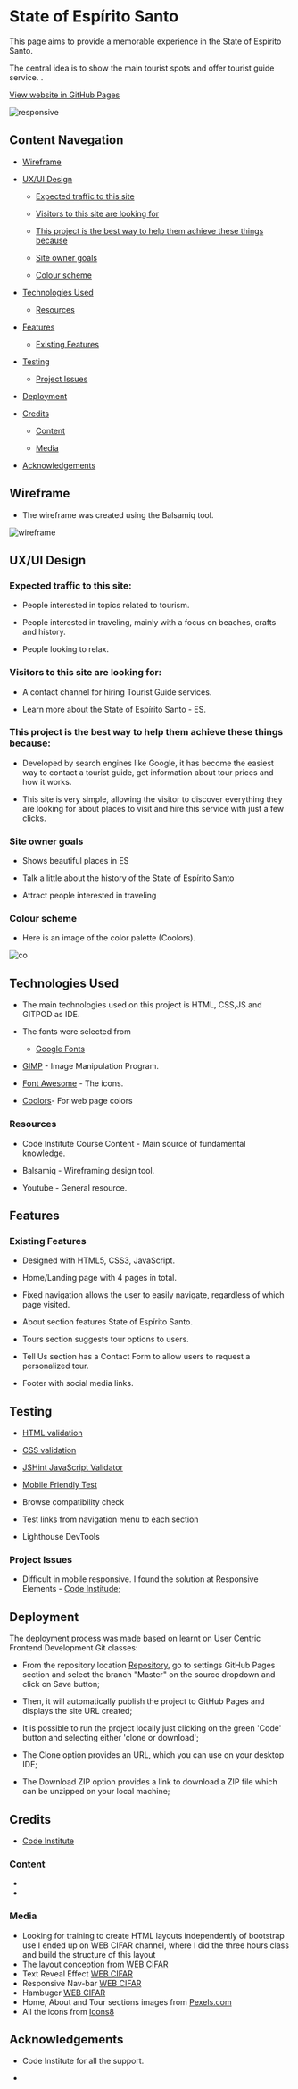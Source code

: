 <h1>State of Espírito Santo</h1>
<p>This page aims to provide a memorable experience in the State of Espírito Santo.

The central idea is to show the main tourist spots and offer tourist guide service. .
</P>

[View website in GitHub Pages](https://cacpaes.github.io/second-project-ci/)

![responsive](https://user-images.githubusercontent.com/93129370/157342291-9ac90d13-6f1c-404f-9044-b8b36e5d7bcc.png)


<h2>Content Navegation</h2>

* [Wireframe](#wireframe)

* [UX/UI Design](#uxui-design)

  - [Expected traffic to this site](#expected-traffic-to-this-site)

  - [Visitors to this site are looking for](#visitors-to-this-site-are-looking-for)

  - [This project is the best way to help them achieve these things because](#this-project-is-the-best-way-to-help-them-achieve-these-things-because)

  - [Site owner goals](#site-owner-goals)

  - [Colour scheme](#colour-scheme)

* [Technologies Used](#technologies-used)

  - [Resources](#resources)

* [Features](#features)

  - [Existing Features](#existing-features)

* [Testing](#testing)

  - [Project Issues](#project-issues)

* [Deployment](#deployment)

* [Credits](#credits)

  - [Content](#content)

  - [Media](#media)

* [Acknowledgements](#acknowledgements)







<h2>Wireframe</h2>

* The wireframe was created using the Balsamiq tool.

![wireframe](https://user-images.githubusercontent.com/93129370/157561212-abb3427a-a73a-445f-913d-8443a69995e6.png)


<h2>UX/UI Design</h2>

<h3>Expected traffic to this site:</h3>

* People interested in topics related to tourism.

* People interested in traveling, mainly with a focus on beaches, crafts and history.

* People looking to relax.


<h3>Visitors to this site are looking for:</h3>

* A contact channel for hiring Tourist Guide services.

* Learn more about the State of Espírito Santo - ES. 

<h3>This project is the best way to help them achieve these things because:</h3>

* Developed by search engines like Google, it has become the easiest way to contact a tourist guide, get information about tour prices and how it works.

* This site is very simple, allowing the visitor to discover everything they are looking for about places to visit and hire this service with just a few clicks.

<h3>Site owner goals</h3>

* Shows beautiful places in ES

* Talk a little about the history of the State of Espírito Santo

* Attract people interested in traveling 

<h3>Colour scheme</h3>

* Here is an image of the color palette (Coolors).

![co](https://user-images.githubusercontent.com/93129370/157637810-5d4bb29e-93ed-4ef5-be5b-fc174bc7e7bc.png)


<h2>Technologies Used</h2>

* The main technologies used on this project is HTML, CSS,JS and GITPOD as IDE.

* The fonts were selected from 
   
    - [Google Fonts](https://fonts.google.com/)

* [GIMP](https://www.gimp.org/) - Image Manipulation Program.

* [Font Awesome](https://fontawesome.com/v4.7/icons/) - The icons.

* [Coolors](https://coolors.co/)- For web page colors

<h3>Resources</h3>

* Code Institute Course Content - Main source of fundamental knowledge.

* Balsamiq - Wireframing design tool.

* Youtube - General resource.


<h2>Features</h2>

<h3>Existing Features</h3>

* Designed with HTML5, CSS3, JavaScript.

* Home/Landing page with 4 pages in total.

* Fixed navigation allows the user to easily navigate, regardless of which page visited.

* About section features State of Espírito Santo.

* Tours section suggests tour options to users.

* Tell Us section has a Contact Form to allow users to request a personalized tour.

* Footer with social media links.

<h2>Testing</h2>

* [HTML validation](https://validator.w3.org/nu/?doc=https%3A%2F%2Fcacpaes.github.io%2Fsecond-project-ci%2F)

* [CSS validation](https://jigsaw.w3.org/css-validator/validator?uri=https%3A%2F%2Fcacpaes.github.io%2Fsecond-project-ci%2F&profile=css3svg&usermedium=all&warning=1&vextwarning=&lang=en)

* [JSHint JavaScript Validator](https://jshint.com/)

* [Mobile Friendly Test](https://search.google.com/test/mobile-friendly/result?id=N3Ia7M9iScMF2KXTFoql0g)

* Browse compatibility check

* Test links from navigation menu to each section
 
* Lighthouse  DevTools

<h3>Project Issues</h3>

* Difficult in mobile responsive. I found the solution at Responsive Elements  - [Code Institude](https://codeinstitute.net/ie/);


<h2>Deployment</h2>

<p>The deployment process was made based on learnt on User Centric Frontend Development Git classes:</p>

* From the repository location [Repository](https://github.com/cacpaes/second-project-ci), go to settings GitHub Pages section and select the branch "Master" on the source dropdown and click on Save button;

* Then, it will automatically publish the project to GitHub Pages and displays the site URL created;

* It is possible to run the project locally just clicking on the green 'Code' button and selecting either 'clone or download';

* The Clone option provides an URL, which you can use on your desktop IDE;

* The Download ZIP option provides a link to download a ZIP file which can be unzipped on your local machine;

<h2>Credits</h2>

* [Code Institute](https://codeinstitute.net/ie/) 

<h3>Content</h3>

* 

* 

<h3>Media</h3>

* Looking for training to create HTML layouts independently of bootstrap use I ended up on WEB CIFAR channel, where I did the three hours class and build the structure of this layout
* The layout conception from [WEB CIFAR](https://www.youtube.com/channel/UCdxaLo9ALJgXgOUDURRPGiQ)
* Text Reveal Effect [WEB CIFAR](https://www.youtube.com/channel/UCdxaLo9ALJgXgOUDURRPGiQ)
* Responsive Nav-bar [WEB CIFAR](https://www.youtube.com/channel/UCdxaLo9ALJgXgOUDURRPGiQ)
* Hambuger [WEB CIFAR](https://www.youtube.com/channel/UCdxaLo9ALJgXgOUDURRPGiQ)
* Home, About and Tour sections images from [Pexels.com](https://www.pexels.com/pt-br/)
* All the icons from [Icons8](https://icons8.com/)

<h2>Acknowledgements</h2>

* Code Institute for all the support.

*





